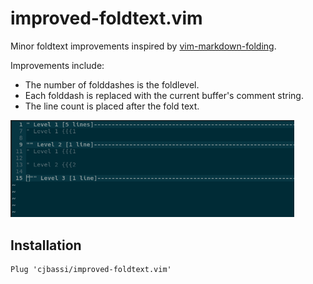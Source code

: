 # improved-foldtext.vim

Minor foldtext improvements inspired by [vim-markdown-folding](https://github.com/nelstrom/vim-markdown-folding).

Improvements include:
* The number of folddashes is the foldlevel.
* Each folddash is replaced with the current buffer's comment string.
* The line count is placed after the fold text.

<img src="https://raw.githubusercontent.com/cjbassi/improved-foldtext.vim/master/example.png" width="90%">

## Installation

```vim
Plug 'cjbassi/improved-foldtext.vim'
```
